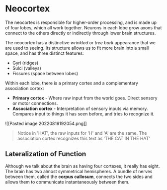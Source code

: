 # Neocortex
The neocortex is responsible for higher-order processing, and is made up of four lobes, which all work together. Neurons in each lobe grow axons that connect to the others directly or indirectly through lower brain structures. 

The neocortex has a distinctive *wrinkled* or *tree bark* appearance that we are used to seeing. Its structure allows us to fit more brain into a small space, and has three distinct features:
* Gyri (ridges)
* Sulci (valleys)
* Fissures (space between lobes)

Within each lobe, there is a primary cortex and a complementary association cortex:
* **Primary cortex** - Where raw input from the world goes. Direct sensory or motor connections.
* **Association cortex** - Interpretation of sensory inputs via memory. Compares input to things it has seen before, and tries to recognize it.

![[Pasted image 20220819192054.png]]
> Notice in 'HAT', the raw inputs for 'H' and 'A' are the same. The association cortex recognizes this text as 'THE CAT IN THE HAT'

## Lateralization of Function
Although we talk about the brain as having four cortexes, it really has eight. The brain has two almost symmetrical hemispheres. A bundle of nerves between them, called the **corpus callosum**, connects the two sides and allows them to communicate instantaneously between them. 